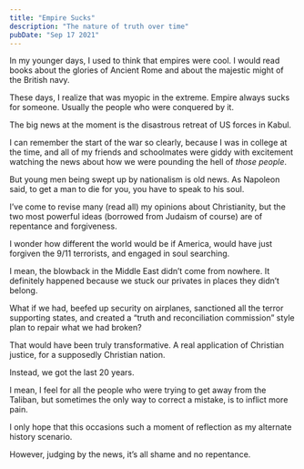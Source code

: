 ```yaml
---
title: "Empire Sucks"
description: "The nature of truth over time"
pubDate: "Sep 17 2021"
---
```


In my younger days, I used to think that empires were cool. I would read books about the glories of Ancient Rome and about the majestic might of the British navy.

<!--more-->

These days, I realize that was myopic in the extreme. Empire always sucks for someone. Usually the people who were conquered by it.

The big news at the moment is the disastrous retreat of US forces in Kabul.

I can remember the start of the war so clearly, because I was in college at the time, and all of my friends and schoolmates were giddy with excitement watching the news about how we were pounding the hell of _those people_.

But young men being swept up by nationalism is old news. As Napoleon said, to get a man to die for you, you have to speak to his soul.

I’ve come to revise many (read all) my opinions about Christianity, but the two most powerful ideas (borrowed from Judaism of course) are of repentance and forgiveness.

I wonder how different the world would be if America, would have just forgiven the 9/11 terrorists, and engaged in soul searching.

I mean, the blowback in the Middle East didn’t come from nowhere. It definitely happened because we stuck our privates in places they didn’t belong.

What if we had, beefed up security on airplanes, sanctioned all the terror supporting states, and created a “truth and reconciliation commission” style plan to repair what we had broken?

That would have been truly transformative. A real application of Christian justice, for a supposedly Christian nation.

Instead, we got the last 20 years.

I mean, I feel for all the people who were trying to get away from the Taliban, but sometimes the only way to correct a mistake, is to inflict more pain.

I only hope that this occasions such a moment of reflection as my alternate history scenario.

However, judging by the news, it’s all shame and no repentance.
